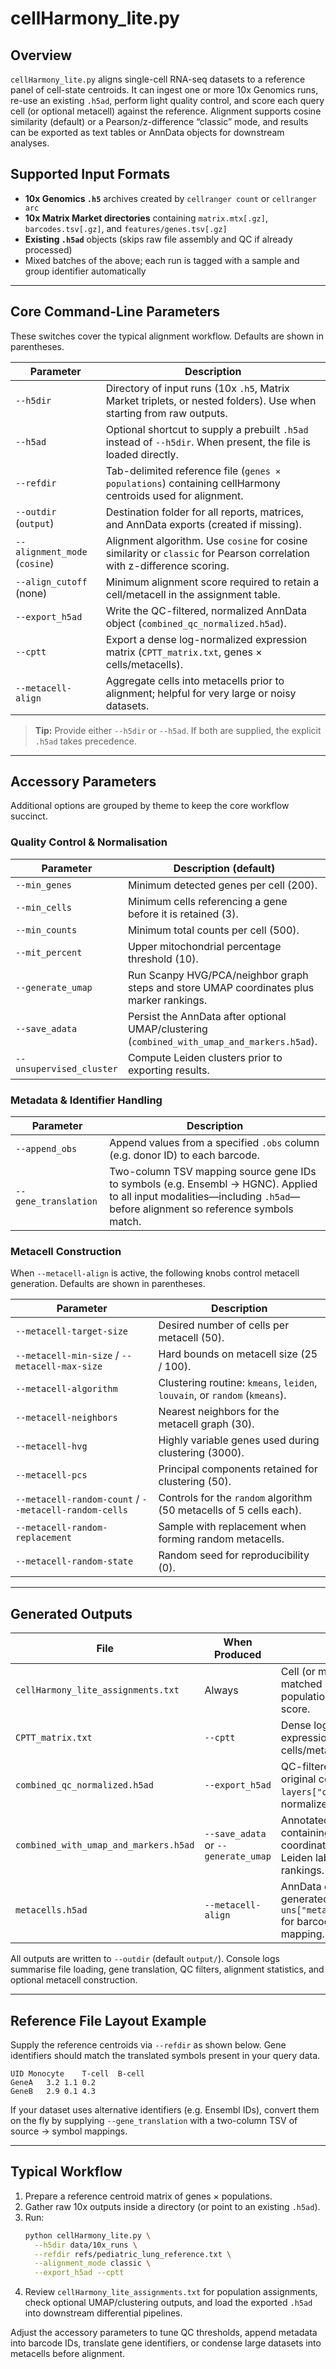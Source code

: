 # cellHarmony_lite.py

## Overview
`cellHarmony_lite.py` aligns single-cell RNA-seq datasets to a reference panel of cell-state centroids. It can ingest one or more 10x Genomics runs, re-use an existing `.h5ad`, perform light quality control, and score each query cell (or optional metacell) against the reference. Alignment supports cosine similarity (default) or a Pearson/z-difference “classic” mode, and results can be exported as text tables or AnnData objects for downstream analyses.

## Supported Input Formats
- **10x Genomics `.h5`** archives created by `cellranger count` or `cellranger arc`
- **10x Matrix Market directories** containing `matrix.mtx[.gz]`, `barcodes.tsv[.gz]`, and `features/genes.tsv[.gz]`
- **Existing `.h5ad`** objects (skips raw file assembly and QC if already processed)
- Mixed batches of the above; each run is tagged with a sample and group identifier automatically

---

## Core Command-Line Parameters
These switches cover the typical alignment workflow. Defaults are shown in parentheses.

| Parameter | Description |
|-----------|-------------|
| `--h5dir` | Directory of input runs (10x `.h5`, Matrix Market triplets, or nested folders). Use when starting from raw outputs. |
| `--h5ad` | Optional shortcut to supply a prebuilt `.h5ad` instead of `--h5dir`. When present, the file is loaded directly. |
| `--refdir` | Tab-delimited reference file (`genes × populations`) containing cellHarmony centroids used for alignment. |
| `--outdir` (`output`) | Destination folder for all reports, matrices, and AnnData exports (created if missing). |
| `--alignment_mode` (`cosine`) | Alignment algorithm. Use `cosine` for cosine similarity or `classic` for Pearson correlation with z-difference scoring. |
| `--align_cutoff` (none) | Minimum alignment score required to retain a cell/metacell in the assignment table. |
| `--export_h5ad` | Write the QC-filtered, normalized AnnData object (`combined_qc_normalized.h5ad`). |
| `--cptt` | Export a dense log-normalized expression matrix (`CPTT_matrix.txt`, genes × cells/metacells). |
| `--metacell-align` | Aggregate cells into metacells prior to alignment; helpful for very large or noisy datasets. |

> **Tip:** Provide either `--h5dir` or `--h5ad`. If both are supplied, the explicit `.h5ad` takes precedence.

---

## Accessory Parameters
Additional options are grouped by theme to keep the core workflow succinct.

### Quality Control & Normalisation
| Parameter | Description (default) |
|-----------|-----------------------|
| `--min_genes` | Minimum detected genes per cell (200). |
| `--min_cells` | Minimum cells referencing a gene before it is retained (3). |
| `--min_counts` | Minimum total counts per cell (500). |
| `--mit_percent` | Upper mitochondrial percentage threshold (10). |
| `--generate_umap` | Run Scanpy HVG/PCA/neighbor graph steps and store UMAP coordinates plus marker rankings. |
| `--save_adata` | Persist the AnnData after optional UMAP/clustering (`combined_with_umap_and_markers.h5ad`). |
| `--unsupervised_cluster` | Compute Leiden clusters prior to exporting results. |

### Metadata & Identifier Handling
| Parameter | Description |
|-----------|-------------|
| `--append_obs` | Append values from a specified `.obs` column (e.g. donor ID) to each barcode. |
| `--gene_translation` | Two-column TSV mapping source gene IDs to symbols (e.g. Ensembl → HGNC). Applied to all input modalities—including `.h5ad`—before alignment so reference symbols match. |

### Metacell Construction
When `--metacell-align` is active, the following knobs control metacell generation. Defaults are shown in parentheses.

| Parameter | Description |
|-----------|-------------|
| `--metacell-target-size` | Desired number of cells per metacell (50). |
| `--metacell-min-size` / `--metacell-max-size` | Hard bounds on metacell size (25 / 100). |
| `--metacell-algorithm` | Clustering routine: `kmeans`, `leiden`, `louvain`, or `random` (`kmeans`). |
| `--metacell-neighbors` | Nearest neighbors for the metacell graph (30). |
| `--metacell-hvg` | Highly variable genes used during clustering (3000). |
| `--metacell-pcs` | Principal components retained for clustering (50). |
| `--metacell-random-count` / `--metacell-random-cells` | Controls for the `random` algorithm (50 metacells of 5 cells each). |
| `--metacell-random-replacement` | Sample with replacement when forming random metacells. |
| `--metacell-random-state` | Random seed for reproducibility (0). |

---

## Generated Outputs
| File | When Produced | Contents |
|------|----------------|----------|
| `cellHarmony_lite_assignments.txt` | Always | Cell (or metacell) barcode, matched reference population, alignment score. |
| `CPTT_matrix.txt` | `--cptt` | Dense log-normalized expression matrix (genes × cells/metacells). |
| `combined_qc_normalized.h5ad` | `--export_h5ad` | QC-filtered AnnData with original counts in `layers["counts"]` and normalized expression in `X`. |
| `combined_with_umap_and_markers.h5ad` | `--save_adata` or `--generate_umap` | Annotated AnnData containing UMAP coordinates, optional Leiden labels, and marker rankings. |
| `metacells.h5ad` | `--metacell-align` | AnnData describing generated metacells plus `uns["metacell_membership"]` for barcode → metacell mapping. |

All outputs are written to `--outdir` (default `output/`). Console logs summarise file loading, gene translation, QC filters, alignment statistics, and optional metacell construction.

---

## Reference File Layout Example
Supply the reference centroids via `--refdir` as shown below. Gene identifiers should match the translated symbols present in your query data.

```tsv
UID	Monocyte	T-cell	B-cell
GeneA	3.2	1.1	0.2
GeneB	2.9	0.1	4.3
```

If your dataset uses alternative identifiers (e.g. Ensembl IDs), convert them on the fly by supplying `--gene_translation` with a two-column TSV of source → symbol mappings.

---

## Typical Workflow
1. Prepare a reference centroid matrix of genes × populations.
2. Gather raw 10x outputs inside a directory (or point to an existing `.h5ad`).
3. Run:
   ```bash
   python cellHarmony_lite.py \
     --h5dir data/10x_runs \
     --refdir refs/pediatric_lung_reference.txt \
     --alignment_mode classic \
     --export_h5ad --cptt
   ```
4. Review `cellHarmony_lite_assignments.txt` for population assignments, check optional UMAP/clustering outputs, and load the exported `.h5ad` into downstream differential pipelines.

Adjust the accessory parameters to tune QC thresholds, append metadata into barcode IDs, translate gene identifiers, or condense large datasets into metacells before alignment.
